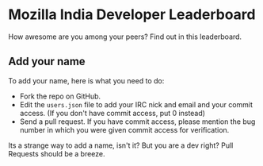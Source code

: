 # Mozilla India Developer Leaderboard

How awesome are you among your peers? Find out in this leaderboard.

## Add your name

To add your name, here is what you need to do:

* Fork the repo on GitHub.
* Edit the `users.json` file to add your IRC nick and email and your commit access. (If you don't have commit access, put 0 instead)
* Send a pull request. If you have commit access, please mention the bug number in which you were given commit access for verification.

Its a strange way to add a name, isn't it? But you are a dev right? Pull Requests should be a breeze.
